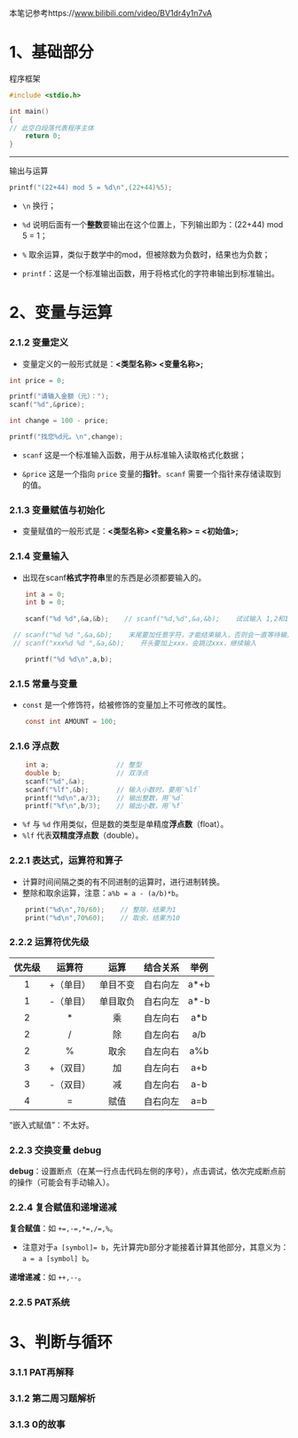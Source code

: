 
本笔记参考https://www.bilibili.com/video/BV1dr4y1n7vA

# 1、基础部分

[c000]: D:\vscode_files\C\000_basic_calculate.c	"基础运算"

程序框架

```c
#include <stdio.h>

int main()
{
// 此空白段落代表程序主体
    return 0;
}
```

------

输出与运算

```c
printf("(22+44) mod 5 = %d\n",(22+44)%5);
```

- `\n`     换行；
- `%d`    说明后面有一个**整数**要输出在这个位置上，下列输出即为：(22+44) mod 5 = 1；
- `%`    取余运算，类似于数学中的mod，但被除数为负数时，结果也为负数；

- `printf`：这是一个标准输出函数，用于将格式化的字符串输出到标准输出。




# 2、变量与运算

### 2.1.2    变量定义

[c001]: D:\vscode_files\C\001_change.c	"换零钱"

- 变量定义的一般形式就是：**<类型名称> <变量名称>;**

```c
int price = 0;

printf("请输入金额（元）：");
scanf("%d",&price);

int change = 100 - price;

printf("找您%d元。\n",change);
```

- `scanf`  这是一个标准输入函数，用于从标准输入读取格式化数据；

- `&price`  这是一个指向 `price` 变量的**指针**。`scanf` 需要一个指针来存储读取到的值。



### 2.1.3    变量赋值与初始化

- 变量赋值的一般形式是：**<类型名称> <变量名称> = <初始值>;**



### 2.1.4    变量输入

[c002]: D:\vscode_files\C\002_scanf.c	"输入函数"

- 出现在scanf**格式字符串**里的东西是必须都要输入的。

```c
    int a = 0;
    int b = 0;
    
    scanf("%d %d",&a,&b);    // scanf("%d,%d",&a,&b);    试试输入 1,2和1 2的区别

 // scanf("%d %d ",&a,&b);    末尾要加任意字符，才能结束输入，否则会一直等待输入
 // scanf("xxx%d %d ",&a,&b);    开头要加上xxx，会跳过xxx，继续输入

    printf("%d %d\n",a,b);
```



### 2.1.5    常量与变量

- `const`  是一个修饰符，给被修饰的变量加上不可修改的属性。

```c
    const int AMOUNT = 100;
```

  

### 2.1.6    浮点数

[c003]: D:\vscode_files\C\003_int_float_double.c	"数据类型"

```c
    int a;                 // 整型
    double b;              // 双浮点
    scanf("%d",&a);        
    scanf("%lf",&b);       // 输入小数时，要用`%lf`
    printf("%d\n",a/3);    // 输出整数，用`%d`
    printf("%f\n",b/3);    // 输出小数，用`%f`
```

- `%f`  与 `%d` 作用类似，但是数的类型是单精度**浮点数**（float）。
- `%lf`  代表**双精度浮点数**（double）。



### 2.2.1    表达式，运算符和算子

[c004]: D:\vscode_files\C\004_time_interval.c	"求时间间隔"

- 计算时间间隔之类的有不同进制的运算时，进行进制转换。
- 整除和取余运算，注意：`a%b = a - (a/b)*b`。

```c
    print("%d\n",70/60);    // 整除，结果为1
    print("%d\n",70%60);    // 取余，结果为10
```



### 2.2.2    运算符优先级

[c005]: D:\vscode_files\C\005_operator_precedence.c	"运算符优先级"

| 优先级 |  运算符   |   运算   | 结合关系 | 举例 |
| :----: | :-------: | :------: | :------: | :--: |
|   1    | +（单目） | 单目不变 | 自右向左 | a*+b |
|   1    | -（单目） | 单目取负 | 自右向左 | a*-b |
|   2    |     *     |    乘    | 自左向右 | a*b  |
|   2    |     /     |    除    | 自左向右 | a/b  |
|   2    |     %     |   取余   | 自左向右 | a%b  |
|   3    | +（双目） |    加    | 自左向右 | a+b  |
|   3    | -（双目） |    减    | 自左向右 | a-b  |
|   4    |     =     |   赋值   | 自右向左 | a=b  |

“嵌入式赋值”：不太好。



### 2.2.3    交换变量    debug

[c006]: D:\vscode_files\C\006_exchange_values.c	"交换变量"

**debug**：设置断点（在某一行点击代码左侧的序号），点击调试，依次完成断点前的操作（可能会有手动输入）。



### 2.2.4    复合赋值和递增递减

**复合赋值**：如 `+=,-=,*=,/=,%`。

- 注意对于`a [symbol]= b`，先计算完b部分才能接着计算其他部分，其意义为：`a = a [symbol] b`。

**递增递减**：如 `++,--`。



















### 2.2.5    PAT系统











# 3、判断与循环

### 3.1.1    PAT再解释



### 3.1.2    第二周习题解析



### 3.1.3    0的故事
